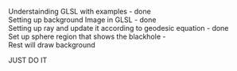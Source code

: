 Understainding GLSL with examples - done  
Setting up background Image in GLSL - done  
Setting up ray and update it according to geodesic equation  - done  
Set up sphere region that shows the blackhole -  
Rest will draw background

JUST DO IT


